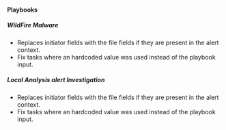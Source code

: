 
#### Playbooks

##### WildFire Malware

- Replaces initiator fields with the file fields if they are present in the alert context.
- Fix tasks where an hardcoded value was used instead of the playbook input.
##### Local Analysis alert Investigation

- Replaces initiator fields with the file fields if they are present in the alert context.
- Fix tasks where an hardcoded value was used instead of the playbook input.